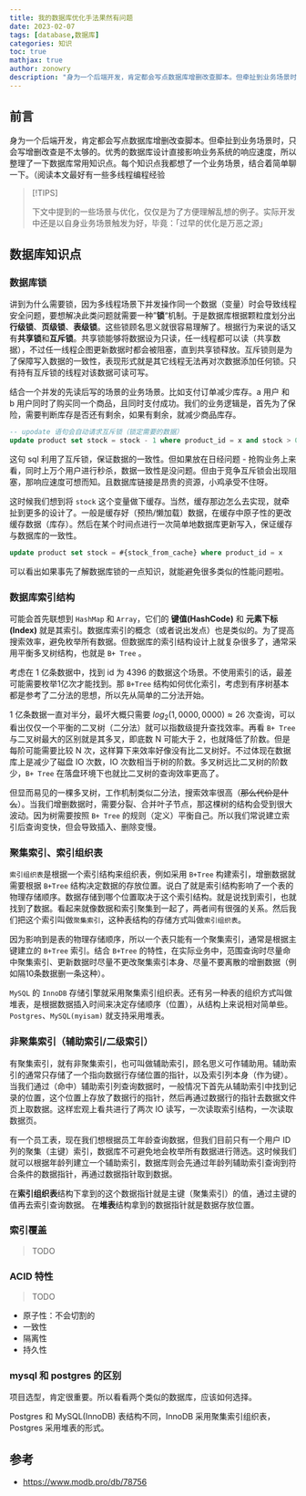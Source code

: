 ```yaml
---
title: 我的数据库优化手法果然有问题
date: 2023-02-07
tags: [database,数据库]
categories: 知识
toc: true
mathjax: true
author: zonowry
description: "身为一个后端开发，肯定都会写点数据库增删改查脚本。但牵扯到业务场景时，只会写增删改查是不太够的。优秀的数据库设计直接影响业务系统的响应速度，所以整理了一下数据库常用知识点。每个知识点我都想了一个业务场景，结合着简单聊一下。（阅读本文最好有一些多线程编程经验"
---
```


## 前言
 
 身为一个后端开发，肯定都会写点数据库增删改查脚本。但牵扯到业务场景时，只会写增删改查是不太够的。优秀的数据库设计直接影响业务系统的响应速度，所以整理了一下数据库常用知识点。每个知识点我都想了一个业务场景，结合着简单聊一下。（阅读本文最好有一些多线程编程经验
 
>[!TIPS]
>
>下文中提到的一些场景与优化，仅仅是为了方便理解乱想的例子。实际开发中还是以自身业务场景触发为好，毕竟：「过早的优化是万恶之源」
>


## 数据库知识点


### 数据库锁

讲到为什么需要锁，因为多线程场景下并发操作同一个数据（变量）时会导致线程安全问题，要想解决此类问题就需要一种”**锁**“机制。于是数据库根据颗粒度划分出**行级锁**、**页级锁**、**表级锁**。这些锁顾名思义就很容易理解了。根据行为来说的话又有**共享锁**和**互斥锁**。共享锁能够将数据设为只读，任一线程都可以读（共享数据），不过任一线程企图更新数据时都会被阻塞，直到共享锁释放。互斥锁则是为了保障写入数据的一致性，表现形式就是其它线程无法再对次数据添加任何锁。只有持有互斥锁的线程对该数据可读可写。

结合一个并发的先读后写的场景的业务场景。比如支付订单减少库存。a 用户 和 b 用户同时了购买同一个商品，且同时支付成功。我们的业务逻辑是，首先为了保险，需要判断库存是否还有剩余，如果有剩余，就减少商品库存。

```sql
-- upodate 语句会自动请求互斥锁（锁定需要的数据）
update product set stock = stock - 1 where product_id = x and stock > 0;
```

这句 sql 利用了互斥锁，保证数据的一致性。但如果放在日经问题 - 抢购业务上来看，同时上万个用户进行秒杀，数据一致性是没问题。但由于竞争互斥锁会出现阻塞，那响应速度可想而知。且数据库链接是昂贵的资源，小鸡承受不住呀。

这时候我们想到将 `stock` 这个变量做下缓存。当然，缓存那边怎么去实现，就牵扯到更多的设计了。一般是缓存好（预热/懒加载）数据，在缓存中原子性的更改缓存数据（库存）。然后在某个时间点进行一次简单地数据库更新写入，保证缓存与数据库的一致性。

```sql
update product set stock = #{stock_from_cache} where product_id = x
```

可以看出如果事先了解数据库锁的一点知识，就能避免很多类似的性能问题啦。

### 数据库索引结构

可能会首先联想到 `HashMap` 和 `Array`，它们的 **键值(HashCode)** 和 **元素下标(Index)** 就是其索引。数据库索引的概念（或者说出发点）也是类似的。为了提高搜索效率，避免枚举所有数据。但数据库的索引结构设计上就复杂很多了，通常采用平衡多叉树结构，也就是 `B+ Tree` 。

考虑在 1 亿条数据中，找到 id 为 4396 的数据这个场景。不使用索引的话，最差可能需要枚举1亿次才能找到。那 `B+Tree` 结构如何优化索引，考虑到有序树基本都是参考了二分法的思想，所以先从简单的二分法开始。

1 亿条数据一直对半分，最坏大概只需要 $log_2(1,0000,0000) \approx 26$ 次查询，可以看出仅仅一个平衡的二叉树（二分法）就可以指数级提升查找效率。再看 `B+ Tree` 与二叉树最大的区别就是其多叉，即底数 N 可能大于 2，也就降低了阶数。但是每阶可能需要比较 N 次，这样算下来效率好像没有比二叉树好。不过体现在数据库上是减少了磁盘 IO 次数，IO 次数相当于树的阶数。多叉树远比二叉树的阶数少，`B+ Tree` 在落盘环境下也就比二叉树的查询效率更高了。

但显而易见的一棵多叉树，工作机制类似二分法，搜索效率很高（~~那么代价是什么~~）。当我们增删数据时，需要分裂、合并叶子节点，那这棵树的结构会受到很大波动。因为树需要按照 `B+ Tree` 的规则（定义）平衡自己。所以我们常说建立索引后查询变快，但会导致插入、删除变慢。


### 聚集索引、索引组织表

`索引组织表`是根据一个索引结构来组织表，例如采用 `B+Tree` 构建索引，增删数据就需要根据 `B+Tree` 结构决定数据的存放位置。说白了就是索引结构影响了一个表的物理存储顺序。数据存储到哪个位置取决于这个索引结构。就是说找到索引，也就找到了数据。看起来就像数据和索引聚集到一起了，两者间有很强的关系。然后我们把这个索引叫做`聚集索引`，这种表结构的存储方式叫做`索引组织表`。

因为影响到是表的物理存储顺序，所以一个表只能有一个聚集索引，通常是根据主键建立的 `B+Tree` 索引。结合 `B+Tree` 的特性，在实际业务中，范围查询时尽量命中聚集索引、更新数据时尽量不更改聚集索引本身、尽量不要离散的增删数据（例如隔10条数据删一条这种）。

`MySQL` 的 `InnoDB` 存储引擎就采用聚集索引组织表。还有另一种表的组织方式叫做堆表，是根据数据插入时间来决定存储顺序（位置），从结构上来说相对简单些。`Postgres`、`MySQL(myisam)` 就支持采用堆表。

### 非聚集索引（辅助索引/二级索引）

有聚集索引，就有非聚集索引，也可叫做辅助索引，顾名思义可作辅助用。辅助索引的通常只存储了一个指向数据行存储位置的指针，以及索引列本身（作为键）。当我们通过（命中）辅助索引列查询数据时，一般情况下首先从辅助索引中找到记录的位置，这个位置上存放了数据行的指针，然后再通过数据行的指针去数据文件页上取数据。这样宏观上看共进行了两次 IO 读写，一次读取索引结构，一次读取数据页。

有一个员工表，现在我们想根据员工年龄查询数据，但我们目前只有一个用户 ID列的聚集（主键）索引，数据库不可避免地会枚举所有数据进行筛选。这时候我们就可以根据年龄列建立一个辅助索引，数据库则会先通过年龄列辅助索引查询到符合条件的数据指针，再通过数据指针取到数据。

在**索引组织表**结构下拿到的这个数据指针就是主键（聚集索引）的值，通过主键的值再去索引查询数据。
在**堆表**结构拿到的数据指针就是数据存放位置。

### 索引覆盖

> TODO


### ACID 特性

>TODO 

- 原子性：不会切割的
- 一致性
- 隔离性
- 持久性



### mysql 和 postgres 的区别

项目选型，肯定很重要。所以看看两个类似的数据库，应该如何选择。

Postgres 和 MySQL(InnoDB) 表结构不同，InnoDB 采用聚集索引组织表，Postgres 采用堆表的形式。



## 参考

- https://www.modb.pro/db/78756